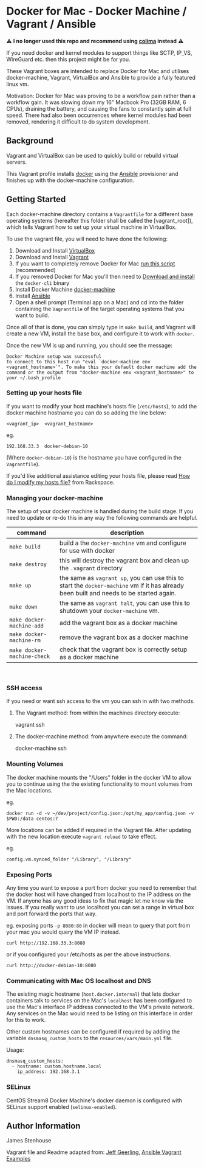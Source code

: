 # Docker for Mac - Docker Machine / Vagrant / Ansible

:warning: **I no longer used this repo and recommend using [colima](https://github.com/abiosoft/colima) instead** :warning:

If you need docker and kernel modules to support things like SCTP, IP_VS, WireGuard etc. then this project might be for you.

These Vagrant boxes are intended to replace Docker for Mac and utilises docker-machine, Vagrant, VirtualBox and Ansible to provide a fully featured linux vm.

Motivation: Docker for Mac was proving to be a workflow pain rather than a workflow gain. It was slowing down my 16" Macbook Pro (32GB RAM, 6 CPUs), draining the battery, and causing the fans to constantly spin at full speed. There had also been occurrences where kernel modules had been removed, rendering it difficult to do system development.

## Background

Vagrant and VirtualBox can be used to quickly build or rebuild virtual servers.

This Vagrant profile installs [docker](https://www.docker.com/) using the [Ansible](http://www.ansible.com/) provisioner and finishes up with the docker-machine configuration.

## Getting Started

Each docker-machine directory contains a `Vagrantfile` for a different base operating systems (hereafter this folder shall be called the [vagrant_root]), which tells Vagrant how to set up your virtual machine in VirtualBox.

To use the vagrant file, you will need to have done the following:

  1. Download and Install [VirtualBox](https://www.virtualbox.org/wiki/Downloads)
  2. Download and Install [Vagrant](https://www.vagrantup.com/downloads.html)
  3. If you want to completely remove Docker for Mac [run this script](https://github.com/docker/toolbox/blob/master/osx/uninstall.sh) (recommended)
  4. If you removed Docker for Mac you'll then need to [Download and install](https://docs.docker.com/engine/install/binaries/) the `docker-cli` binary
  4. Install Docker Machine [docker-machine](https://gitlab.com/gitlab-org/ci-cd/docker-machine/-/blob/main/docs/install-machine.md)
  5. Install [Ansible](http://docs.ansible.com/ansible/latest/intro_installation.html)
  6. Open a shell prompt (Terminal app on a Mac) and cd into the folder containing the `Vagrantfile` of the target operating systems that you want to build.

Once all of that is done, you can simply type in `make build`, and Vagrant will create a new VM, install the base box, and configure it to work with `docker`.

Once the new VM is up and running, you should see the message:


    Docker Machine setup was successful
    To connect to this host run "eval `docker-machine env <vagrant_hostname>`". To make this your default docker machine add the command or the output from "docker-machine env <vagrant_hostname>" to your ~/.bash_profile


### Setting up your hosts file

If you want to modify your host machine's hosts file (`/etc/hosts`), to add the docker machine hostname you can do so adding the line below:

    <vagrant_ip>  <vagrant_hostname>

eg.

    192.168.33.3  docker-debian-10

(Where `docker-debian-10`) is the hostname you have configured in the `Vagrantfile`).

If you'd like additional assistance editing your hosts file, please read [How do I modify my hosts file?](http://www.rackspace.com/knowledge_center/article/how-do-i-modify-my-hosts-file) from Rackspace.

### Managing your docker-machine

The setup of your docker machine is handled during the build stage. If you need to update or re-do this in any way the following commands are helpful.

|         command           |                        description                            |
|---------------------------|---------------------------------------------------------------|
|`make build`               | build a the `docker-machine` vm and configure for use with docker|
|`make destroy`             | this will destroy the vagrant box and clean up the `.vagrant` directory|
|`make up`                  | the same as `vagrant up`, you can use this to start the `docker-machine` vm if it has already been built and needs to be started again.|
|`make down`                | the same as `vagrant halt`, you can use this to shutdown your `docker-machine` vm.|
|`make docker-machine-add`  | add the vagrant box as a docker machine|
|`make docker-machine-rm`   | remove the vagrant box as a docker machine|
|`make docker-machine-check`| check that the vagrant box is correctly setup as a docker machine|

<br>

### SSH access
If you need or want ssh access to the vm you can ssh in with two methods.

1. The Vagrant method: from within the machines directory execute:

    vagrant ssh

2. The docker-machine method: from anywhere execute the command:

    docker-machine ssh <docker-machine-name>

### Mounting Volumes

The docker machine mounts the "/Users" folder in the docker VM to allow you to continue using the the existing functionality to mount volumes from the Mac locations.

eg.

    docker run -d -v ~/dev/project/config.json:/opt/my_app/config.json -v $PWD:/data centos:7

More locations can be added if required in the Vagrant file. After updating with the new location execute `vagrant reload` to take effect.

eg.

    config.vm.synced_folder "/Library", "/Library"

### Exposing Ports
Any time you want to expose a port from docker you need to remember that the docker host will have changed from localhost to the IP address on the VM. If anyone has any good ideas to fix that magic let me know via the issues. If you really want to use localhost you can set a range in virtual box and port forward the ports that way.

eg. exposing ports `-p 8080:80` in docker will mean to query that port from your mac you would query the VM IP instead.


    curl http://192.168.33.3:8080

or if you configured your /etc/hosts as per the above instructions.

    curl http://docker-debian-10:8080

### Communicating with Mac OS localhost and DNS

The existing magic hostname (`host.docker.internal`) that lets docker containers talk to services on the Mac's `localhost` has been configured to use the Mac's interface IP address connected to the VM's private network. Any services on the Mac would need to be listing on this interface in order for this to work.

Other custom hostnames can be configured if required by adding the variable `dnsmasq_custom_hosts` to the `resources/vars/main.yml` file.

Usage:

    dnsmasq_custom_hosts:
      - hostname: custom.hostname.local
        ip_address: 192.168.3.1

### SELinux
CentOS Stream8 Docker Machine's docker daemon is configured with SELinux support enabled (`selinux-enabled`).

## Author Information

James Stenhouse

Vagrant file and Readme adapted from: [Jeff Geerling](https://www.jeffgeerling.com/), [Ansible Vagrant Examples](https://github.com/geerlingguy/ansible-vagrant-examples)
